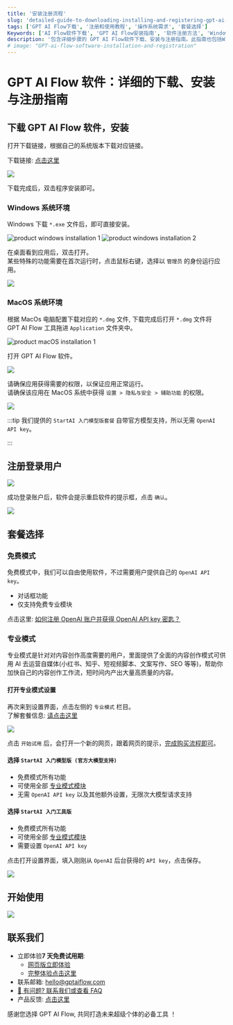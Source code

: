 ```yaml
---
title: '安装注册流程'
slug: 'detailed-guide-to-downloading-installing-and-registering-gpt-ai-flow-software'
tags: ['GPT AI Flow下载', '注册和使用教程', '操作系统需求', '套餐选择']
Keywords: ['AI Flow软件下载', 'GPT AI Flow安装指南', '软件注册方法', 'Windows和Mac支持', '开设高效内容创作']
description: '包含详细步骤的 GPT AI Flow软件下载、安装与注册指南。此指南也包括Windows和MacOS环境下的特殊权限要求，套餐选择以及如何获取并使用 OpenAI API key。'
# image: "GPT-ai-flow-software-installation-and-registration"
---
```


# GPT AI Flow 软件：详细的下载、安装与注册指南

## 下载 GPT AI Flow 软件，安装

打开下载链接，根据自己的系统版本下载对应链接。

下载链接: [点击这里](/download)

[![](./img/1-registration-process/2023-08-25-img-5-download-page.png)](/download)

下载完成后，双击程序安装即可。

### Windows 系统环境

Windows 下载 `*.exe` 文件后，即可直接安装。

![product windows installation 1](./img/1-registration-process/2023-08-06-img-9-installation-for-windows-1.png)
![product windows installation 2](./img/1-registration-process/2023-08-06-img-10-installation-for-windows-2.png)

在桌面看到应用后，双击打开。  
某些特殊的功能需要在首次运行时，点击鼠标右键，选择以 `管理员` 的身份运行应用。

![](./img/1-registration-process/2023-09-05-img-5-gpt-ai-flow-accessibility-permissions-in-windows.jpeg)

### MacOS 系统环境

根据 MacOs 电脑配置下载对应的 `*.dmg` 文件, 下载完成后打开 `*.dmg` 文件将 GPT AI Flow 工具拖进 `Application` 文件夹中。

![product macOS installation 1](./img/1-registration-process/2023-08-06-img-11-installation-for-macOs-1.png)

打开 GPT AI Flow 软件。

![](./img/1-registration-process/2023-08-24-img-6-first-time-open-software.png)

请确保应用获得需要的权限，以保证应用正常运行。  
请确保该应用在 MacOS 系统中获得 `设置 > 隐私与安全 > 辅助功能` 的权限。

![](./img/1-registration-process/2023-09-05-img-4-gpt-ai-flow-accessibility-permissions-in-macOS.png)

:::tip
我们提供的 `StartAI 入门模型版套餐` 自带官方模型支持，所以无需 `OpenAI API key`。

:::

## 注册登录用户

![](./img/1-registration-process/2023-08-25-img-6-gpt-ai-flow-register-and-login-user.png)

成功登录账户后，软件会提示重启软件的提示框，点击 `确认`。

![](./img/1-registration-process/2023-09-21-img-2-restart-software.png)

## 套餐选择

### 免费模式

免费模式中，我们可以自由使用软件，不过需要用户提供自己的 `OpenAI API key`。

- 对话框功能
- 仅支持免费专业模块

点击这里: [如何注册 OpenAI 账户并获得 OpenAI API key 密匙？](/blog/how-to-register-for-OpenAI-account-and-get-OpenAI-api-key)

### 专业模式

专业模式是针对对内容创作高度需要的用户，里面提供了全面的内容创作模式可供用 AI 去运营自媒体(小红书、知乎、短视频脚本、文案写作、SEO 等等)，帮助你加快自己的内容创作工作流，短时间内产出大量高质量的内容。

#### 打开专业模式设置

再次来到设置界面，点击左侧的 `专业模式` 栏目。  
了解套餐信息: [请点击这里](/business/prices-table)

![](./img/1-registration-process/2023-09-21-img-3-proMode-start-trial.png)

点击 `开始试用` 后，会打开一个新的网页，跟着网页的提示，[完成购买流程即可](./4-proMode-presentation.md#如何获得和启用专业模式)。

#### 选择 `StartAI 入门模型版 (官方大模型支持)`

- 免费模式所有功能
- 可使用全部 [专业模式模块](./4-proMode-presentation.md)
- 无需 `OpenAI API key` 以及其他额外设置，无限次大模型请求支持

#### 选择 `StartAI 入门工具版`

- 免费模式所有功能
- 可使用全部 [专业模式模块](./4-proMode-presentation.md)
- 需要设置 `OpenAI API key`

点击打开设置界面，填入刚刚从 `OpenAI` 后台获得的 `API key`，点击保存。

![](./img/1-registration-process/2023-08-06-img-16-gpt-ai-flow-settings-for-api-key.png)

## 开始使用

![](./img/1-registration-process/2023-08-06-img-17-gpt-ai-flow-show.gif)

## 联系我们

- 立即体验**7 天免费试用期**:
  - [网页版立即体验](https://www.app.gptaiflow.com/login)
  - [完整体验点击这里](/download)
- 联系邮箱: hello@gptaiflow.com
- [💬 有问题? 联系我们或查看 FAQ](/docs/proudct/gpt-ai-flow-guide-and-faq)
- 产品反馈: [点击这里](https://wj.qq.com/s2/12214642/c9c6)

感谢您选择 GPT AI Flow, 共同打造未来超级个体的必备工具 ！
